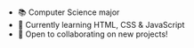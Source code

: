 - 📚 Computer Science major
- 🌱 Currently learning HTML, CSS & JavaScript
- 💞️ Open to collaborating on new projects!
